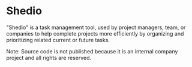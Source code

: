 # Shedio
"Shedio" is a task management tool, used by project managers, team, or companies to help complete projects more efficiently by organizing and prioritizing related current or future tasks.

Note: Source code is not published because it is an internal company project and all rights are reserved.
